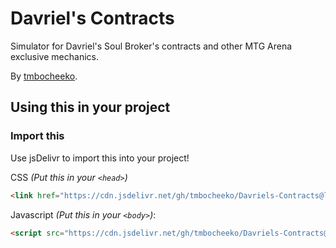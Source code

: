 # Davriel's Contracts
Simulator for Davriel's Soul Broker's contracts and other MTG Arena exclusive mechanics.

By [tmbocheeko](https://www.twitter.com/tmbocheeko_).

## Using this in your project

### Import this
Use jsDelivr to import this into your project!

CSS _(Put this in your `<head>`)_

```html
<link href="https://cdn.jsdelivr.net/gh/tmbocheeko/Davriels-Contracts@latest/dav-css.css" rel="stylesheet" type="text/css" />
```

Javascript _(Put this in your `<body>`)_:

```html
<script src="https://cdn.jsdelivr.net/gh/tmbocheeko/Davriels-Contracts@latest/dav-html.js" crossorigin="anonymous" defer></script>
```
